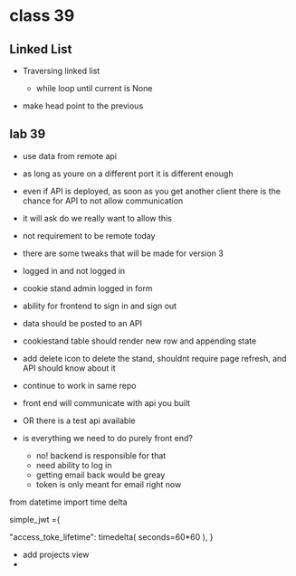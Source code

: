 # class 39

## Linked List

- Traversing linked list
  - while loop until current is None

- make head point to the previous


## lab 39

- use data from remote api
- as long as youre on a different port it is different enough 
- even if API is deployed, as soon as you get another client there is the chance for API to not allow communication
- it will ask do we really want to allow this
- not requirement to be remote today

- there are some tweaks that will be made for version 3
- logged in and not logged in
- cookie stand admin logged in form 
- ability for frontend to sign in and sign out
- data should be posted to an API
- cookiestand table should render new row and appending state
- add delete icon to delete the stand, shouldnt require page refresh, and API should know about it
- continue to work in same repo
- front end will communicate with api you built
- OR there is a test api available
- is everything we need to do purely front end?
  - no! backend is responsible for that
  - need ability to log in
  - getting email back would be greay
  - token is only meant for email right now

from datetime import time delta

simple_jwt ={

  "access_toke_lifetime": timedelta(
    seconds=60*60
  ),
}

- add projects view
- 
